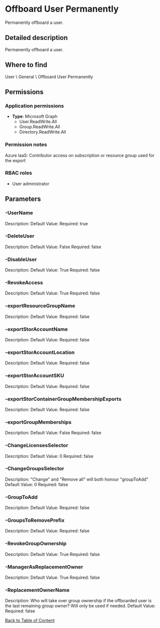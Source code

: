 # Offboard User Permanently

Permanently offboard a user.

## Detailed description
Permanently offboard a user.

## Where to find
User \ General \ Offboard User Permanently

## Permissions
### Application permissions
- **Type**: Microsoft Graph
  - User.ReadWrite.All
  - Group.ReadWrite.All
  - Directory.ReadWrite.All

### Permission notes
Azure IaaS: Contributor access on subscription or resource group used for the export

### RBAC roles
- User administrator


## Parameters
### -UserName
Description: 
Default Value: 
Required: true

### -DeleteUser
Description: 
Default Value: False
Required: false

### -DisableUser
Description: 
Default Value: True
Required: false

### -RevokeAccess
Description: 
Default Value: True
Required: false

### -exportResourceGroupName
Description: 
Default Value: 
Required: false

### -exportStorAccountName
Description: 
Default Value: 
Required: false

### -exportStorAccountLocation
Description: 
Default Value: 
Required: false

### -exportStorAccountSKU
Description: 
Default Value: 
Required: false

### -exportStorContainerGroupMembershipExports
Description: 
Default Value: 
Required: false

### -exportGroupMemberships
Description: 
Default Value: False
Required: false

### -ChangeLicensesSelector
Description: 
Default Value: 0
Required: false

### -ChangeGroupsSelector
Description: "Change" and "Remove all" will both honour "groupToAdd"
Default Value: 0
Required: false

### -GroupToAdd
Description: 
Default Value: 
Required: false

### -GroupsToRemovePrefix
Description: 
Default Value: 
Required: false

### -RevokeGroupOwnership
Description: 
Default Value: True
Required: false

### -ManagerAsReplacementOwner
Description: 
Default Value: True
Required: false

### -ReplacementOwnerName
Description: Who will take over group ownership if the offboarded user is the last remaining group owner? Will only be used if needed.
Default Value: 
Required: false


[Back to Table of Content](../../../README.md)

